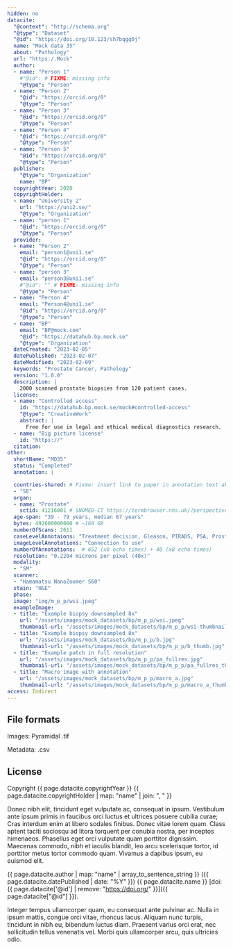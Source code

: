 ```yaml
---
hidden: no
datacite:
  "@context": "http://schema.org"
  "@type": "Dataset"
  "@id": "https://doi.org/10.123/sh7bqgq0j"
  name: "Mock data 35"
  about: "Pathology"
  url: "https:/.Mock"
  author:
  - name: "Person 1"
    #"@id": # FIXME: missing info
    "@type": "Person"
  - name: "Person 2"
    "@id": "https://orcid.org/0"
    "@type": "Person"
  - name: "Person 3"
    "@id": "https://orcid.org/0"
    "@type": "Person"
  - name: "Person 4"
    "@id": "https://orcid.org/0"
    "@type": "Person"
  - name: "Person 5"
    "@id": "https://orcid.org/0"
    "@type": "Person"
  publisher:
    "@type": "Organization"
    name: "BP"
  copyrightYear: 2020
  copyrightHolder:
  - name: "University 2"
    url: "https://uni2.se/"
    "@type": "Organization"
  - name: "person 1"
    "@id": "https://orcid.org/0"
    "@type": "Person"
  provider:
  - name: "Person 2"
    email: "person1@uni1.se"
    "@id": "https://orcid.org/0"
    "@type": "Person"
  - name: "person 3"
    email: "person3@uni1.se"
    #"@id": "" # FIXME: missing info
    "@type": "Person"        
  - name: "Person 4"
    email: "Person4@uni1.se"
    "@id": "https://orcid.org/0"
    "@type": "Person"
  - name: "BP"
    email: "BP@mock.com"
    "@id": "https://datahub.bp.mock.se"
    "@type": "Organization"
  dateCreated: "2023-02-05"
  datePublished: "2023-02-07"
  dateModified: "2023-02-09"
  keywords: "Prostate Cancer, Pathology"
  version: "1.0.0"
  description: |
    2000 scanned prostate biopsies from 120 patient cases.
  license:
  - name: "Controlled access"
    id: "https://datahub.bp.mock.se/mock#controlled-access"
    "@type": "CreativeWork"
    abstract: |
      Free for use in legal and ethical medical diagnostics research.
  - name: "Big picture license"
    id: "https://"
  citation:
other:
  shortName: "MD35"
  status: "Completed"
  annotation: |

  countries-shared: # Fixme: insert link to paper in annotation text above when published.
  - "SE"
  organ:
  - name: "Prostate"
    sctid: 41216001 # SNOMED-CT https://termbrowser.nhs.uk/?perspective=full&conceptId1=%s
  age-span: "39 - 79 years, median 67 years"
  bytes: 492600000000 # ~160 GB
  numberOfScans: 2611
  caseLevelAnnotaions: "Treatment decision, Gleason, PIRADS, PSA, Prostate volume, clinical T-stage"
  imageLevelAnnotations: "Connection to use"
  numberOfAnnotations:  # 652 (x8 echo times) + 40 (x8 echo times)
  resolution: "0.2204 microns per pixel (40x)"
  modality:
  - "SM"
  scanner:
  - "Hamamatsu NanoZoomer S60"
  stain: "H&E"
  phase:
  image: "img/m_p_p/wsi.jpeg"
  exampleImage:
  - title: "Example biopsy downsampled 8x"
    url: "/assets/images/mock_datasets/bp/m_p_p/wsi.jpeg"
    thumbnail-url: "/assets/images/mock_datasets/bp/m_p_p/wsi-thumbnail.jpeg"
  - title: "Example biopsy downsampled 8x"
    url: "/assets/images/mock_datasets/bp/m_p_p/b.jpg"
    thumbnail-url: "/assets/images/mock_datasets/bp/m_p_p/b_thumb.jpg"
  - title: "Example patch in full resolution"
    url: "/assets/images/mock_datasets/bp/m_p_p/pa_fullres.jpg"
    thumbnail-url: "/assets/images/mock_datasets/bp/m_p_p/pa_fullres_thumb.jpg"
  - title: "Macro image with annotation"
    url: "/assets/images/mock_datasets/bp/m_p_p/macro_a.jpg"
    thumbnail-url: "/assets/images/mock_datasets/bp/m_p_p/macro_a_thumb.jpg"
access: Indirect
---
```



## File formats

Images: Pyramidal .tif

Metadata: .csv

## License






Copyright
{{ page.datacite.copyrightYear }}
{{ page.datacite.copyrightHolder | map: "name" |  join: ", " }}

Donec nibh elit, tincidunt eget vulputate ac, consequat in ipsum. Vestibulum ante ipsum primis in faucibus orci luctus et ultrices posuere cubilia curae; Cras interdum enim at libero sodales finibus. Donec vitae lorem quam. Class aptent taciti sociosqu ad litora torquent per conubia nostra, per inceptos himenaeos. Phasellus eget orci vulputate quam porttitor dignissim. Maecenas commodo, nibh et iaculis blandit, leo arcu scelerisque tortor, id porttitor metus tortor commodo quam. Vivamus a dapibus ipsum, eu euismod elit.

{{ page.datacite.author | map: "name" | array_to_sentence_string }}
({{ page.datacite.datePublished | date: "%Y" }})
{{ page.datacite.name }}
[doi:{{ page.datacite['@id'] | remove: "https://doi.org/" }}]({{ page.datacite["@id"] }}).

 Integer tempus ullamcorper quam, eu consequat ante pulvinar ac. Nulla in ipsum mattis, congue orci vitae, rhoncus lacus. Aliquam nunc turpis, tincidunt in nibh eu, bibendum luctus diam. Praesent varius orci erat, nec sollicitudin tellus venenatis vel. Morbi quis ullamcorper arcu, quis ultricies odio.
